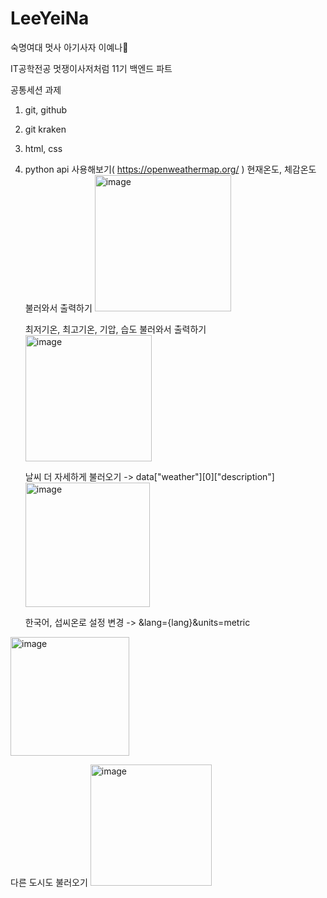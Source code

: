 # LeeYeiNa
숙명여대 멋사 아기사자 이예나🦁

IT공학전공
멋쟁이사저처럼 11기 백엔드 파트

공통세션 과제
1. git, github
2. git kraken
3. html, css
4. python api 사용해보기( https://openweathermap.org/ )
   현재온도, 체감온도 불러와서 출력하기
   <img width="218" alt="image" src="https://github.com/Likelion-at-SMWU-11th/LeeYeiNa/assets/84684759/202a2e4a-dacc-4182-a2b9-cd0fb8948e0a">

   최저기온, 최고기온, 기압, 습도 불러와서 출력하기
   <img width="202" alt="image" src="https://github.com/Likelion-at-SMWU-11th/LeeYeiNa/assets/84684759/0e9c8df4-46a7-4468-90bd-d0a594911311">
   
   날씨 더 자세하게 불러오기 -> data["weather"][0]["description"]
   <img width="199" alt="image" src="https://github.com/Likelion-at-SMWU-11th/LeeYeiNa/assets/84684759/15a64f3e-3f0b-4d34-8fac-0900407e4196">

   한국어, 섭씨온로 설정 변경 -> &lang={lang}&units=metric
  <img width="190" alt="image" src="https://github.com/Likelion-at-SMWU-11th/LeeYeiNa/assets/84684759/db21c0ba-8199-4122-b78b-438f6699e74a">
  
  다른 도시도 불러오기
  <img width="194" alt="image" src="https://github.com/Likelion-at-SMWU-11th/LeeYeiNa/assets/84684759/665342c8-6ade-45d8-b7f4-3bd67b837a4b">
